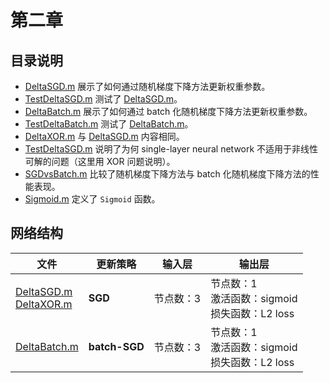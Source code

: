 # 第二章

## 目录说明

- [DeltaSGD.m](./DeltaSGD.m) 展示了如何通过随机梯度下降方法更新权重参数。
- [TestDeltaSGD.m](./TestDeltaSGD.m) 测试了 [DeltaSGD.m](./DeltaSGD.m)。
- [DeltaBatch.m](./DeltaBatch.m) 展示了如何通过 batch 化随机梯度下降方法更新权重参数。
- [TestDeltaBatch.m](./TestDeltaBatch.m) 测试了 [DeltaBatch.m](./DeltaBatch.m)。
- [DeltaXOR.m](./DeltaXOR.m) 与 [DeltaSGD.m](./DeltaSGD.m) 内容相同。
- [TestDeltaSGD.m](./TestDeltaSGD.m) 说明了为何 single-layer neural network 不适用于非线性可解的问题（这里用 XOR 问题说明）。
- [SGDvsBatch.m](./SGDvsBatch.m) 比较了随机梯度下降方法与 batch 化随机梯度下降方法的性能表现。
- [Sigmoid.m](./Sigmoid.m) 定义了 `Sigmoid` 函数。

## 网络结构

| 文件                                                      | 更新策略      | 输入层    | 输出层                                                |
| --------------------------------------------------------- | ------------- | --------- | ----------------------------------------------------- |
| [DeltaSGD.m](./DeltaSGD.m)<br/>[DeltaXOR.m](./DeltaXOR.m) | **SGD**       | 节点数：3 | 节点数：1<br/>激活函数：sigmoid<br/>损失函数：L2 loss |
| [DeltaBatch.m](./DeltaBatch.m)<br/>                       | **batch-SGD** | 节点数：3 | 节点数：1<br/>激活函数：sigmoid<br/>损失函数：L2 loss |

